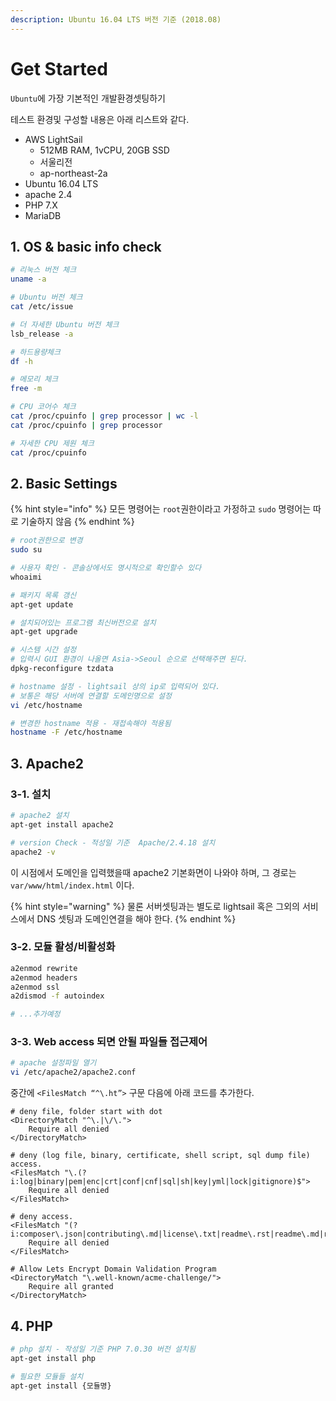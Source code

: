 ```yaml
---
description: Ubuntu 16.04 LTS 버전 기준 (2018.08)
---
```


# Get Started

`Ubuntu`에 가장 기본적인 개발환경셋팅하기

 테스트 환경및 구성할 내용은 아래 리스트와 같다.

- AWS LightSail 
    - 512MB RAM, 1vCPU, 20GB SSD
    - 서울리전
    - ap-northeast-2a
- Ubuntu 16.04 LTS
- apache 2.4
- PHP 7.X
- MariaDB

## 1. OS & basic info check

```zsh
# 리눅스 버전 체크
uname -a

# Ubuntu 버전 체크
cat /etc/issue

# 더 자세한 Ubuntu 버전 체크
lsb_release -a

# 하드용량체크 
df -h

# 메모리 체크
free -m

# CPU 코어수 체크
cat /proc/cpuinfo | grep processor | wc -l
cat /proc/cpuinfo | grep processor

# 자세한 CPU 제원 체크
cat /proc/cpuinfo
```


## 2. Basic Settings

{% hint style="info" %}
모든 명령어는 `root`권한이라고 가정하고 `sudo` 명령어는 따로 기술하지 않음
{% endhint %}



```zsh
# root권한으로 변경
sudo su

# 사용자 확인 - 콘솔상에서도 명시적으로 확인할수 있다
whoaimi

# 패키지 목록 갱신
apt-get update

# 설치되어있는 프로그램 최신버전으로 설치
apt-get upgrade

# 시스템 시간 설정
# 입력시 GUI 환경이 나올면 Asia->Seoul 순으로 선택해주면 된다.
dpkg-reconfigure tzdata

# hostname 설정 - lightsail 상의 ip로 입력되어 있다. 
# 보통은 해당 서버에 연결할 도메인명으로 설정
vi /etc/hostname

# 변경한 hostname 적용 - 재접속해야 적용됨
hostname -F /etc/hostname
```

## 3. Apache2

### 3-1. 설치

```sh
# apache2 설치
apt-get install apache2

# version Check - 적성일 기준  Apache/2.4.18 설치
apache2 -v
```
이 시점에서 도메인을 입력했을때 apache2 기본화면이 나와야 하며,
그 경로는  `var/www/html/index.html` 이다.

{% hint style="warning" %}
물론 서버셋팅과는 별도로 lightsail 혹은 그외의 서비스에서 DNS 셋팅과 도메인연결을 해야 한다.
{% endhint %}


### 3-2. 모듈 활성/비활성화 

```sh
a2enmod rewrite
a2enmod headers
a2enmod ssl
a2dismod -f autoindex

# ...추가예정
```

### 3-3. Web access 되면 안될 파일들 접근제어

```sh
# apache 설정파일 열기
vi /etc/apache2/apache2.conf
```
중간에 `<FilesMatch “^\.ht”>` 구문 다음에 아래 코드를 추가한다.

```apacheconf
# deny file, folder start with dot
<DirectoryMatch "^\.|\/\.">
    Require all denied
</DirectoryMatch>
  
# deny (log file, binary, certificate, shell script, sql dump file) access.
<FilesMatch "\.(?i:log|binary|pem|enc|crt|conf|cnf|sql|sh|key|yml|lock|gitignore)$">
    Require all denied
</FilesMatch>
  
# deny access.
<FilesMatch "(?i:composer\.json|contributing\.md|license\.txt|readme\.rst|readme\.md|readme\.txt|copyright|artisan|gulpfile\.js|package\.json|phpunit\.xml|access_log|error_log|gruntfile\.js|config)$">
    Require all denied
</FilesMatch>
 
# Allow Lets Encrypt Domain Validation Program
<DirectoryMatch "\.well-known/acme-challenge/">
    Require all granted
</DirectoryMatch>
```

## 4. PHP


```sh
# php 설치 - 작성일 기준 PHP 7.0.30 버전 설치됨
apt-get install php

# 필요한 모듈들 설치
apt-get install {모듈명}
```